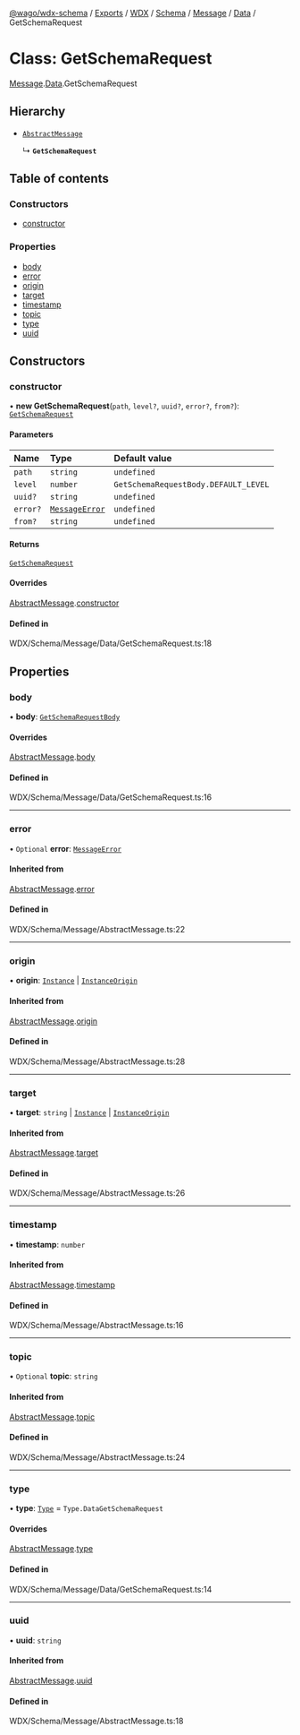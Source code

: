 [@wago/wdx-schema](../README.md) / [Exports](../modules.md) / [WDX](../modules/WDX.md) / [Schema](../modules/WDX.Schema.md) / [Message](../modules/WDX.Schema.Message.md) / [Data](../modules/WDX.Schema.Message.Data.md) / GetSchemaRequest

# Class: GetSchemaRequest

[Message](../modules/WDX.Schema.Message.md).[Data](../modules/WDX.Schema.Message.Data.md).GetSchemaRequest

## Hierarchy

- [`AbstractMessage`](WDX.Schema.Message.AbstractMessage.md)

  ↳ **`GetSchemaRequest`**

## Table of contents

### Constructors

- [constructor](WDX.Schema.Message.Data.GetSchemaRequest.md#constructor)

### Properties

- [body](WDX.Schema.Message.Data.GetSchemaRequest.md#body)
- [error](WDX.Schema.Message.Data.GetSchemaRequest.md#error)
- [origin](WDX.Schema.Message.Data.GetSchemaRequest.md#origin)
- [target](WDX.Schema.Message.Data.GetSchemaRequest.md#target)
- [timestamp](WDX.Schema.Message.Data.GetSchemaRequest.md#timestamp)
- [topic](WDX.Schema.Message.Data.GetSchemaRequest.md#topic)
- [type](WDX.Schema.Message.Data.GetSchemaRequest.md#type)
- [uuid](WDX.Schema.Message.Data.GetSchemaRequest.md#uuid)

## Constructors

### constructor

• **new GetSchemaRequest**(`path`, `level?`, `uuid?`, `error?`, `from?`): [`GetSchemaRequest`](WDX.Schema.Message.Data.GetSchemaRequest.md)

#### Parameters

| Name | Type | Default value |
| :------ | :------ | :------ |
| `path` | `string` | `undefined` |
| `level` | `number` | `GetSchemaRequestBody.DEFAULT_LEVEL` |
| `uuid?` | `string` | `undefined` |
| `error?` | [`MessageError`](WDX.Schema.Message.MessageError.md) | `undefined` |
| `from?` | `string` | `undefined` |

#### Returns

[`GetSchemaRequest`](WDX.Schema.Message.Data.GetSchemaRequest.md)

#### Overrides

[AbstractMessage](WDX.Schema.Message.AbstractMessage.md).[constructor](WDX.Schema.Message.AbstractMessage.md#constructor)

#### Defined in

WDX/Schema/Message/Data/GetSchemaRequest.ts:18

## Properties

### body

• **body**: [`GetSchemaRequestBody`](WDX.Schema.Model.Data.GetSchemaRequestBody.md)

#### Overrides

[AbstractMessage](WDX.Schema.Message.AbstractMessage.md).[body](WDX.Schema.Message.AbstractMessage.md#body)

#### Defined in

WDX/Schema/Message/Data/GetSchemaRequest.ts:16

___

### error

• `Optional` **error**: [`MessageError`](WDX.Schema.Message.MessageError.md)

#### Inherited from

[AbstractMessage](WDX.Schema.Message.AbstractMessage.md).[error](WDX.Schema.Message.AbstractMessage.md#error)

#### Defined in

WDX/Schema/Message/AbstractMessage.ts:22

___

### origin

• **origin**: [`Instance`](WDX.Schema.Model.Instance.Instance.md) \| [`InstanceOrigin`](WDX.Schema.Model.Instance.InstanceOrigin.md)

#### Inherited from

[AbstractMessage](WDX.Schema.Message.AbstractMessage.md).[origin](WDX.Schema.Message.AbstractMessage.md#origin)

#### Defined in

WDX/Schema/Message/AbstractMessage.ts:28

___

### target

• **target**: `string` \| [`Instance`](WDX.Schema.Model.Instance.Instance.md) \| [`InstanceOrigin`](WDX.Schema.Model.Instance.InstanceOrigin.md)

#### Inherited from

[AbstractMessage](WDX.Schema.Message.AbstractMessage.md).[target](WDX.Schema.Message.AbstractMessage.md#target)

#### Defined in

WDX/Schema/Message/AbstractMessage.ts:26

___

### timestamp

• **timestamp**: `number`

#### Inherited from

[AbstractMessage](WDX.Schema.Message.AbstractMessage.md).[timestamp](WDX.Schema.Message.AbstractMessage.md#timestamp)

#### Defined in

WDX/Schema/Message/AbstractMessage.ts:16

___

### topic

• `Optional` **topic**: `string`

#### Inherited from

[AbstractMessage](WDX.Schema.Message.AbstractMessage.md).[topic](WDX.Schema.Message.AbstractMessage.md#topic)

#### Defined in

WDX/Schema/Message/AbstractMessage.ts:24

___

### type

• **type**: [`Type`](../enums/WDX.Schema.Message.Type.md) = `Type.DataGetSchemaRequest`

#### Overrides

[AbstractMessage](WDX.Schema.Message.AbstractMessage.md).[type](WDX.Schema.Message.AbstractMessage.md#type)

#### Defined in

WDX/Schema/Message/Data/GetSchemaRequest.ts:14

___

### uuid

• **uuid**: `string`

#### Inherited from

[AbstractMessage](WDX.Schema.Message.AbstractMessage.md).[uuid](WDX.Schema.Message.AbstractMessage.md#uuid)

#### Defined in

WDX/Schema/Message/AbstractMessage.ts:18
